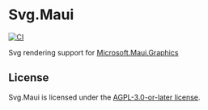 # Svg.Maui

[![CI](https://github.com/wieslawsoltes/Svg.Maui/actions/workflows/dotnet.yml/badge.svg)](https://github.com/wieslawsoltes/Svg.Maui/actions/workflows/dotnet.yml)

Svg rendering support for [Microsoft.Maui.Graphics](https://github.com/dotnet/Microsoft.Maui.Graphics)

## License

Svg.Maui is licensed under the [AGPL-3.0-or-later license](LICENSE).
